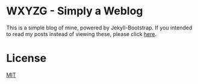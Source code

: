 # WXYZG - Simply a Weblog

This is a simple blog of mine, powered by Jekyll-Bootstrap. If you intended to read my posts instead of viewing these, please click [here](http://blog.wxyzg.com).

# License

[MIT](http://opensource.org/licenses/MIT)
